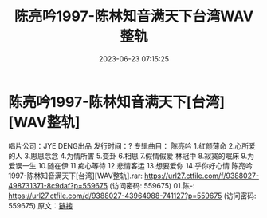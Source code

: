 ﻿---
title: 陈亮吟1997-陈林知音满天下台湾WAV整轨
date: 2023-06-23 07:15:25
categories: WAV车载音乐、镜像
tags: 华语中文
---
# 陈亮吟1997-陈林知音满天下[台湾][WAV整轨]

唱片公司：JYE DENG出品
发行时间：?
专辑曲目：
陈亮吟
1.红颜薄命
2.心所爱的人
3.思思念念
4.为情所害
5.变卦
6.相思
7.假情假爱
林冠中
8.寂寞的眠床
9.为爱误一生
10.随在伊
11.痴心等待
12.悲情客运
13.想要爱你
14.乎你好心情
陈亮吟1997-陈林知音满天下[台湾][WAV整轨].rar: https://url27.ctfile.com/f/9388027-498731371-8c9daf?p=559675
(访问密码: 559675)
01.陈-: https://url27.ctfile.com/d/9388027-43964988-741127?p=559675
(访问密码: 559675)
原文：[链接](https://blog.sina.com.cn/s/blog_1647c7e76010312gb.html)